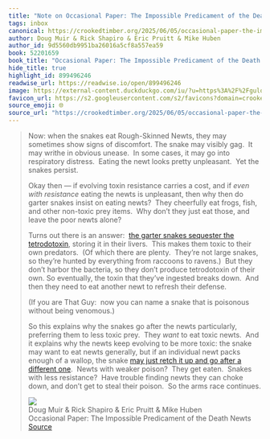 ```yaml
---
title: "Note on Occasional Paper: The Impossible Predicament of the Death Newts via Doug Muir & Rick Shapiro & Eric Pruitt & Mike Huben"
tags: inbox
canonical: https://crookedtimber.org/2025/06/05/occasional-paper-the-impossible-predicament-of-the-death-newts/
author: Doug Muir & Rick Shapiro & Eric Pruitt & Mike Huben
author_id: 9d5560db9951ba26016a5cf8a557ea59
book: 52201659
book_title: "Occasional Paper: The Impossible Predicament of the Death Newts"
hide_title: true
highlight_id: 899496246
readwise_url: https://readwise.io/open/899496246
image: https://external-content.duckduckgo.com/iu/?u=https%3A%2F%2Fguloinnature.com%2Fwp-content%2Fuploads%2F2022%2F08%2F8-1-e1664541955412.png&f=1&nofb=1&ipt=7a5788815878ecb746369fb7609cbab7d9ef55e63314cba4ceef46de08284727
favicon_url: https://s2.googleusercontent.com/s2/favicons?domain=crookedtimber.org
source_emoji: 🌐
source_url: "https://crookedtimber.org/2025/06/05/occasional-paper-the-impossible-predicament-of-the-death-newts/#:~:text=Now%3A%20when%20the,arms%20race%20continues."
---
```


> Now: when the snakes eat Rough-Skinned Newts, they may sometimes show signs of discomfort. The snake may visibly gag.  It may writhe in obvious unease.  In some cases, it may go into respiratory distress.  Eating the newt looks pretty unpleasant.  Yet the snakes persist.  
>   
> Okay then — if evolving toxin resistance carries a cost, and if *even with resistance* eating the newts is unpleasant, then why then do garter snakes insist on eating newts?  They cheerfully eat frogs, fish, and other non-toxic prey items.  Why don’t they just eat those, and leave the poor newts alone?  
>   
> Turns out there is an answer:  [the garter snakes sequester the tetrodotoxin](https://link.springer.com/article/10.1023/B:JOEC.0000045585.77875.09), storing it in their livers.  This makes them toxic to their own predators.  (Of which there are plenty.  They’re not large snakes, so they’re hunted by everything from raccoons to ravens.)  But they don’t harbor the bacteria, so they don’t produce tetrodotoxin of their own. So eventually, the toxin that they’ve ingested breaks down.  And then they need to eat another newt to refresh their defense.  
>   
> (If you are That Guy:  now you can name a snake that is poisonous without being venomous.)  
>   
> So this explains why the snakes go after the newts particularly, preferring them to less toxic prey.  They *want* to eat toxic newts.  And it explains why the newts keep evolving to be more toxic: the snake may want to eat newts generally, but if an individual newt packs enough of a wallop, the snake [may just retch it up and go after a different one](https://link.springer.com/article/10.1007/s00049-010-0057-z).  Newts with weaker poison?  They get eaten.  Snakes with less resistance?  Have trouble finding newts they can choke down, and don’t get to steal their poison.  So the arms race continues.
> <div class="quoteback-footer"><div class="quoteback-avatar"><img class="mini-favicon" src="https://s2.googleusercontent.com/s2/favicons?domain=crookedtimber.org"></div><div class="quoteback-metadata"><div class="metadata-inner"><span style="display:none">FROM:</span><div aria-label="Doug Muir & Rick Shapiro & Eric Pruitt & Mike Huben" class="quoteback-author"> Doug Muir & Rick Shapiro & Eric Pruitt & Mike Huben</div><div aria-label="Occasional Paper: The Impossible Predicament of the Death Newts" class="quoteback-title"> Occasional Paper: The Impossible Predicament of the Death Newts</div></div></div><div class="quoteback-backlink"><a target="_blank" aria-label="go to the full text of this quotation" rel="noopener" href="https://crookedtimber.org/2025/06/05/occasional-paper-the-impossible-predicament-of-the-death-newts/#:~:text=Now%3A%20when%20the,arms%20race%20continues." class="quoteback-arrow"> Source</a></div></div>
